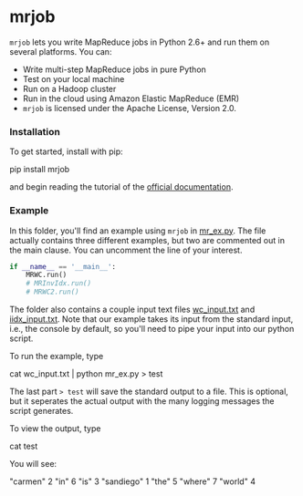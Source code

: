 # mrjob

`mrjob` lets you write MapReduce jobs in Python 2.6+ and run them on several platforms. You can:

- Write multi-step MapReduce jobs in pure Python
- Test on your local machine
- Run on a Hadoop cluster
- Run in the cloud using Amazon Elastic MapReduce (EMR)
- `mrjob` is licensed under the Apache License, Version 2.0.


### Installation

To get started, install with pip:

  pip install mrjob

and begin reading the tutorial of the [official documentation](https://pythonhosted.org/mrjob/).


### Example

In this folder, you'll find an example using `mrjob` in [mr_ex.py](./mr_ex.py).  The file actually contains three different examples, but two are commented out in the main clause. You can uncomment the line of your interest.

```python
if __name__ == '__main__':
    MRWC.run()
    # MRInvIdx.run()
    # MRWC2.run()
```

The folder also contains a couple input text files [wc_input.txt](./wc_input.txt) and [iidx_input.txt](./wc_input.txt).  Note that our example takes its input from the standard input, i.e., the console by default, so you'll need to pipe your input into our python script.

To run the example, type

  cat wc_input.txt | python mr_ex.py > test

The last part `> test` will save the standard output to a file.  This is optional, but it seperates the actual output with the many logging messages the script generates.

To view the output, type

  cat test

You will see:

  "carmen"  2
  "in"  6
  "is"  3
  "sandiego"  1
  "the" 5
  "where" 7
  "world" 4

